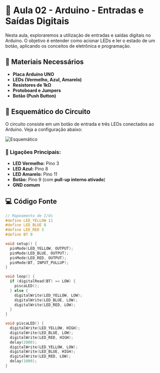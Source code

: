 # 📘 Aula 02 - Arduino - Entradas e Saídas Digitais

Nesta aula, exploraremos a utilização de entradas e saídas digitais no Arduino. O objetivo é entender como acionar LEDs e ler o estado de um botão, aplicando os conceitos de eletrônica e programação.

## 🔧 Materiais Necessários

- **Placa Arduino UNO**
- **LEDs (Vermelho, Azul, Amarelo)**
- **Resistores de 1kΩ**
- **Protoboard e Jumpers**
- **Botão (Push Button)**

## 🔌 Esquemático do Circuito
O circuito consiste em um botão de entrada e três LEDs conectados ao Arduino. Veja a configuração abaixo:

![Esquemático]([Aulas/Aula%2002%20-%20Arduino%20-%20Entradas%20e%20Sa%C3%ADdas%20Digitais/Esquema%20El%C3%A9trico/Circuito_BT_LED.png](https://github.com/proferickyamamoto/disruptive-iot-ia/blob/ce38acc858a0b6f301798fce21d673ff668afb56/Aulas/Aula%2002%20-%20Arduino%20-%20Entradas%20e%20Sa%C3%ADdas%20Digitais/Esquema%20El%C3%A9trico/Circuito_BT_LED.png))

### 📍 Ligações Principais:

- **LED Vermelho:** Pino 3
- **LED Azul:** Pino 8
- **LED Amarelo:** Pino 11
- **Botão:** Pino 9 (com **pull-up interno ativado**)
- **GND comum**

## 💻 Código Fonte

```cpp
// Mapeamento de I/Os
#define LED_YELLOW 11
#define LED_BLUE 8
#define LED_RED 3
#define BT 9

void setup() {
  pinMode(LED_YELLOW, OUTPUT);
  pinMode(LED_BLUE, OUTPUT);
  pinMode(LED_RED, OUTPUT);
  pinMode(BT, INPUT_PULLUP);
}

void loop() {
  if (digitalRead(BT) == LOW) {
    piscaLED();
  } else {
    digitalWrite(LED_YELLOW, LOW);
    digitalWrite(LED_BLUE, LOW);
    digitalWrite(LED_RED, LOW);
  }
}

void piscaLED() {
  digitalWrite(LED_YELLOW, HIGH);
  digitalWrite(LED_BLUE, LOW);
  digitalWrite(LED_RED, HIGH);
  delay(2000);
  digitalWrite(LED_YELLOW, LOW);
  digitalWrite(LED_BLUE, HIGH);
  digitalWrite(LED_RED, LOW);
  delay(1000);
}
